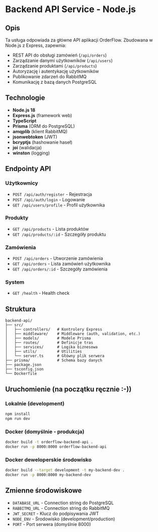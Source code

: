 # Backend API Service - Node.js

## Opis

Ta usługa odpowiada za główne API aplikacji OrderFlow. Zbudowana w Node.js z Express, zapewnia:

- REST API do obsługi zamówień (`/api/orders`)
- Zarządzanie danymi użytkowników (`/api/users`)
- Zarządzanie produktami (`/api/products`)
- Autoryzację i autentykację użytkowników
- Publikowanie zdarzeń do RabbitMQ
- Komunikację z bazą danych PostgreSQL

## Technologie

- **Node.js 18**
- **Express.js** (framework web)
- **TypeScript**
- **Prisma** (ORM do PostgreSQL)
- **amqplib** (klient RabbitMQ)
- **jsonwebtoken** (JWT)
- **bcryptjs** (hashowanie haseł)
- **joi** (walidacja)
- **winston** (logging)

## Endpointy API

### Użytkownicy

- `POST /api/auth/register` - Rejestracja
- `POST /api/auth/login` - Logowanie
- `GET /api/users/profile` - Profil użytkownika

### Produkty

- `GET /api/products` - Lista produktów
- `GET /api/products/:id` - Szczegóły produktu

### Zamówienia

- `POST /api/orders` - Utworzenie zamówienia
- `GET /api/orders` - Lista zamówień użytkownika
- `GET /api/orders/:id` - Szczegóły zamówienia

### System

- `GET /health` - Health check

## Struktura

```
backend-api/
├── src/
│   ├── controllers/   # Kontrolery Express
│   ├── middleware/    # Middleware (auth, validation, etc.)
│   ├── models/        # Modele Prisma
│   ├── routes/        # Definicje tras
│   ├── services/      # Logika biznesowa
│   ├── utils/         # Utilities
│   └── server.ts      # Główny plik serwera
├── prisma/            # Schema bazy danych
├── package.json
├── tsconfig.json
└── Dockerfile
```

## Uruchomienie (na początku ręcznie :-))

### Lokalnie (development)

```bash
npm install
npm run dev
```

### Docker (domyślnie - produkcja)

```bash
docker build -t orderflow-backend-api .
docker run -p 8000:8000 orderflow-backend-api
```
### Docker deweloperskie środowisko

```bash
docker build --target development -t my-backend-dev .
docker run -p 8000:8000 my-backend-dev
```

## Zmienne środowiskowe

- `DATABASE_URL` - Connection string do PostgreSQL
- `RABBITMQ_URL` - Connection string do RabbitMQ
- `JWT_SECRET` - Klucz do podpisywania JWT
- `NODE_ENV` - Środowisko (development/production)
- `PORT` - Port serwera (domyślnie 8000)
